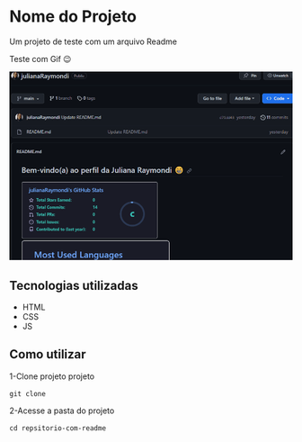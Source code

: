 # Nome do Projeto
Um projeto de teste com um arquivo Readme 

Teste com Gif 😉

[<img src="./Animacao.gif" alt="gif da tela inicial do projeto xyz">](https://google.com)

## Tecnologias utilizadas

- HTML
- CSS
- JS

## Como utilizar

1-Clone projeto projeto
```
git clone
```
2-Acesse a pasta do projeto
```
cd repsitorio-com-readme
```




